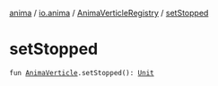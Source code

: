 [anima](../../index.md) / [io.anima](../index.md) / [AnimaVerticleRegistry](index.md) / [setStopped](./set-stopped.md)

# setStopped

`fun `[`AnimaVerticle`](../-anima-verticle/index.md)`.setStopped(): `[`Unit`](https://kotlinlang.org/api/latest/jvm/stdlib/kotlin/-unit/index.html)